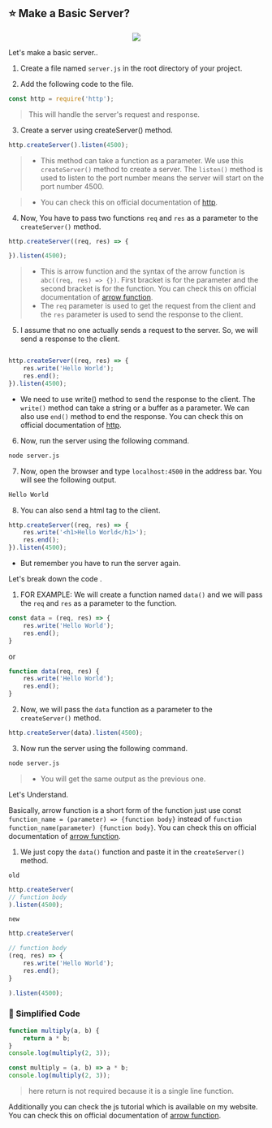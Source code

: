 

## ⭐ Make a Basic Server?

<p align="center">
                <img style={{ position: "relative" ,opacity: 1 ,borderRadius: "10px" ,overflow: "hidden" , marginTop:"20px" , marginBottom: "20px"}}
                src="https://media.giphy.com/media/OedNAbyUIUvX0fe4wm/giphy.gif"
               />
            </p>


<h12>Let's make a basic server..</h12>


1. Create a file named `server.js` in the root directory of your project.

2. Add the following code to the file.

```js
const http = require('http');
```
> This will handle the server's request and response.


3. Create a server using createServer() method.

```js
http.createServer().listen(4500);
```
> - This method can take a function as a parameter. We use this `createServer()` method to create a server. The `listen()` method is used to listen to the port number means the server will start on the port number 4500.

> - You can check this on official documentation of [http](https://nodejs.org/api/http.html#http_http_createserver_options_requestlistener).

4. Now, You have to pass two functions `req` and `res` as a parameter to the `createServer()` method.

```js
http.createServer((req, res) => {

}).listen(4500);
```
> - This is arrow function and the syntax of the arrow function is `abc((req, res) => {})`. First bracket is for the parameter and the second bracket is for the function. You can check this on official documentation of [arrow function](https://developer.mozilla.org/en-US/docs/Web/JavaScript/Reference/Functions/Arrow_functions).
> - The `req` parameter is used to get the request from the client and the `res` parameter is used to send the response to the client.

5. I assume that no one actually sends a request to the server. So, we will send a response to the client.

```js

http.createServer((req, res) => {
    res.write('Hello World');
    res.end();
}).listen(4500);
```
- We need to use write() method to send the response to the client. The `write()` method can take a string or a buffer as a parameter. We can also use `end()` method to end the response. You can check this on official documentation of [http](https://nodejs.org/api/http.html#http_http_createserver_options_requestlistener).


6. Now, run the server using the following command.

```bash
node server.js
```
7. Now, open the browser and type `localhost:4500` in the address bar. You will see the following output.

```bash
Hello World
```

8. You can also send a html tag to the client.

```js
http.createServer((req, res) => {
    res.write('<h1>Hello World</h1>');
    res.end();
}).listen(4500);
```
- But remember you have to run the server again.




 <h12>Let's break down the code .</h12>




1. FOR EXAMPLE: We will create a function named `data()` and we will pass the `req` and `res` as a parameter to the function.

```js
const data = (req, res) => {
    res.write('Hello World');
    res.end();
}

```

or

```js
function data(req, res) {
    res.write('Hello World');
    res.end();
}
```

2. Now, we will pass the `data` function as a parameter to the `createServer()` method.

```js
http.createServer(data).listen(4500);
```

3. Now run the server using the following command.

```bash
node server.js
```
> - You will get the same output as the previous one.


<h12>Let's Understand.</h12>


Basically, arrow function is a short form of the function just use const `function_name = (parameter) => {function body}` instead of `function function_name(parameter) {function body}`. You can check this on official documentation of [arrow function](https://developer.mozilla.org/en-US/docs/Web/JavaScript/Reference/Functions/Arrow_functions).


1. We just copy the `data()` function and paste it in the `createServer()` method.

`old`
```js
http.createServer(
// function body
).listen(4500);
```
`new`
```js
http.createServer(

// function body
(req, res) => {
    res.write('Hello World');
    res.end();
}

).listen(4500);
```

### 📌 Simplified Code

```js filename="Normal Function"
function multiply(a, b) {
    return a * b;
}
console.log(multiply(2, 3));
```

```js filename="Arrow Function"
const multiply = (a, b) => a * b;
console.log(multiply(2, 3));
```
> here return is not required because it is a single line function.


Additionally you can check the js tutorial which is available on my website. You can check this on official documentation of [arrow function](https://code-xam.vercel.app/docs/js/js18).



